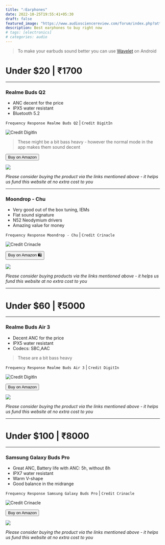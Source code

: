 ```yaml
---
title: "🎶Earphones"
date: 2022-10-25T19:55:41+05:30
draft: false
featured_image: "https://www.audiosciencereview.com/forum/index.php?attachments/3020i-horizontal-png.41060/"
description: Best earphones to buy right now
# tags: [electronics]
# categories: audio
---
```

<link rel="stylesheet" href="/styles.css">

> To make your earbuds sound better you can use [Wavelet](https://play.google.com/store/apps/details?id=com.pittvandewitt.wavelet) on Android


# Under $20 | ₹1700
___

### Realme Buds Q2
- ANC decent for the price
- IPX5 water resistant
- Bluetooth 5.2

`Frequency Response Realme Buds Q2` | `Credit DigitIn`

![Credit DigitIn](https://static.digit.in/default/5bb838b95631d6719457ee8308604f73ef9710d5.jpeg)

> These might be a bit bass heavy - however the normal mode in the app makes them sound decent

<!-- | _Realme Buds Q2_ | [Amazon](https://amzn.to/3gK3Zle) | [Flipkart](https://www.flipkart.com/realme-buds-q2-active-noise-cancellation-bluetooth-headset/p/itmc147963831a86)|
|----|---|---| -->

<button class="button-58" role="button" onclick="location.href='https://amzn.to/3gK3Zle'" >Buy on Amazon</button>

<!-- Realme Buds Q2 Amazon Small embed -->
<a href="https://www.amazon.in/realme-Active-Noise-Cancellation-Earphones/dp/B091G8TJ33?crid=3U26MJBBF514K&keywords=realme+buds+q2&qid=1666762545&qu=eyJxc2MiOiIyLjc0IiwicXNhIjoiMi4wNSIsInFzcCI6IjEuODAifQ%3D%3D&s=electronics&sprefix=%2Celectronics%2C706&sr=1-1&linkCode=li1&tag=jinjja-21&linkId=43ac1c5759528053cfaab7a2c263a004&language=en_IN&ref_=as_li_ss_il" target="_blank"><img border="0" src="//ws-in.amazon-adsystem.com/widgets/q?_encoding=UTF8&ASIN=B091G8TJ33&Format=_SL110_&ID=AsinImage&MarketPlace=IN&ServiceVersion=20070822&WS=1&tag=jinjja-21&language=en_IN" ></a><img src="https://ir-in.amazon-adsystem.com/e/ir?t=jinjja-21&language=en_IN&l=li1&o=31&a=B091G8TJ33" width="1" height="1" border="0" alt="" style="border:none !important; margin:0px !important;" />

_Please consider buying the product via the links mentioned above - it helps us fund this website at no extra cost to you_

___

### Moondrop - Chu
- Very good out of the box tuning, IEMs
- Flat sound signature
- N52 Neodymium drivers
- Amazing value for money

`Frequency Response Moondrop - Chu` | `Credit Crinacle`

![Credit Crinacle](https://cdn.shopify.com/s/files/1/0153/8863/files/Headphone-Zone-Moondrop-Chu-Banner.jpg?v=1657354246)

<!-- | Moondrop - Chu | [Amazon](https://amzn.to/3TCoNKb) | 
|--|--| -->

<button class="button-58" role="button" onclick="location.href='https://amzn.to/3TCoNKb'" >Buy on Amazon 🛍️</button>

<!-- Moondrop - Chu Amazon Small embed -->
<a href="https://www.amazon.in/Moondrop-CHU-Performance-Dynamic-Earphone/dp/B09XHTHG61?qu=eyJxc2MiOiIyLjkyIiwicXNhIjoiMi4yMyIsInFzcCI6IjAuNTkifQ%3D%3D&linkCode=li1&tag=jinjja-21&linkId=f0609bfb927434b64d931a66d25e4934&language=en_IN&ref_=as_li_ss_il" target="_blank"><img border="0" src="//ws-in.amazon-adsystem.com/widgets/q?_encoding=UTF8&ASIN=B09XHTHG61&Format=_SL110_&ID=AsinImage&MarketPlace=IN&ServiceVersion=20070822&WS=1&tag=jinjja-21&language=en_IN" ></a><img src="https://ir-in.amazon-adsystem.com/e/ir?t=jinjja-21&language=en_IN&l=li1&o=31&a=B09XHTHG61" width="1" height="1" border="0" alt="" style="border:none !important; margin:0px !important;" />

_Please consider buying products via the links mentioned above - it helps us fund this website at no extra cost to you_
___

# Under $60 | ₹5000
___

### Realme Buds Air 3

- Decent ANC for the price 
- IPX5 water resistant
- Codecs: SBC,AAC

> These are a bit bass heavy

`Frequency Response Realme Buds Air 3` | `Credit DigitIn`

![Credit DigitIn](https://static.digit.in/default/d11d28c3d4b7c1692c781e4e64e21765402aa670.jpeg)

<button class="button-58" role="button" onclick="location.href='https://amzn.to/3zrkjOm'" >Buy on Amazon</button>

<!-- Realme Buds Air 3 Amazon Small embed -->
<a href="https://www.amazon.in/realme-Cancellation-Bluetooth-Headset-Wireless/dp/B0B8H61SR4?crid=29B5R1T2OMYYU&keywords=Realme+Buds+Air+3&qid=1667055033&qu=eyJxc2MiOiI0LjQ1IiwicXNhIjoiMy44NCIsInFzcCI6IjMuNTMifQ%3D%3D&sprefix=realme+buds+air+3%2Caps%2C190&sr=8-2&linkCode=li1&tag=jinjja-21&linkId=4e9665da1ec4d7b04e7fac19d0fe7372&language=en_IN&ref_=as_li_ss_il" target="_blank"><img border="0" src="//ws-in.amazon-adsystem.com/widgets/q?_encoding=UTF8&ASIN=B0B8H61SR4&Format=_SL110_&ID=AsinImage&MarketPlace=IN&ServiceVersion=20070822&WS=1&tag=jinjja-21&language=en_IN" ></a><img src="https://ir-in.amazon-adsystem.com/e/ir?t=jinjja-21&language=en_IN&l=li1&o=31&a=B0B8H61SR4" width="1" height="1" border="0" alt="" style="border:none !important; margin:0px !important;" />

_Please consider buying the product via the links mentioned above - it helps us fund this website at no extra cost to you_

___

# Under $100 | ₹8000
___

### Samsung Galaxy Buds Pro
- Great ANC, Battery life with ANC: 5h, without 8h
- IPX7 water resistant
- Warm V-shape
- Good balance in the midrange

`Frequency Response Samsung Galaxy Buds Pro` | `Credit Crinacle`

![Credit Crinacle](https://crinacle.com/wp-content/uploads/2021/01/Buds-pro-x-Harman-target-768x332.png)

<button class="button-58" role="button" onclick="location.href='https://amzn.to/3fgsdmO'" >Buy on Amazon</button>

<!-- Samsung Galaxy Buds Pro Amazon Small embed -->
<a href="https://www.amazon.in/Samsung-Galaxy-Ear-Buds-Black/dp/B08SKDXKZF?crid=1KPS3AVJ0C64W&keywords=galaxy+buds+pro&qid=1667032020&qu=eyJxc2MiOiIyLjgxIiwicXNhIjoiMS42NSIsInFzcCI6IjEuMjcifQ%3D%3D&sprefix=galaxy+buds+pro%2Caps%2C206&sr=8-3&linkCode=li1&tag=jinjja-21&linkId=22a6bf518629d1d6198f0d6c504b94a4&language=en_IN&ref_=as_li_ss_il" target="_blank"><img border="0" src="//ws-in.amazon-adsystem.com/widgets/q?_encoding=UTF8&ASIN=B08SKDXKZF&Format=_SL110_&ID=AsinImage&MarketPlace=IN&ServiceVersion=20070822&WS=1&tag=jinjja-21&language=en_IN" ></a><img src="https://ir-in.amazon-adsystem.com/e/ir?t=jinjja-21&language=en_IN&l=li1&o=31&a=B08SKDXKZF" width="1" height="1" border="0" alt="" style="border:none !important; margin:0px !important;" />

_Please consider buying the product via the links mentioned above - it helps us fund this website at no extra cost to you_
